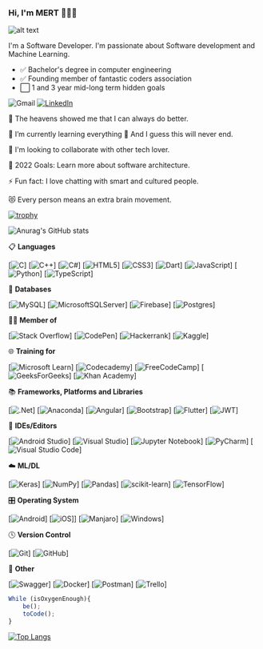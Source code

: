 ### Hi, I'm MERT 👨🏻‍💻

![alt text](https://github.com/mertdurukan/images/blob/main/be.jpg "Be();")

I'm a Software Developer. I'm passionate about Software development and Machine Learning.

- ✅ Bachelor's degree in computer engineering
- ✅ Founding member of fantastic coders association
- ⬜ 1 and 3 year mid-long term hidden goals


<!--💬 **Social** -->

![Gmail](https://img.shields.io/badge/Gmail-D14836?style=for-the-badge&logo=gmail&logoColor=white)
[![LinkedIn](https://img.shields.io/badge/linkedin-%230077B5.svg?style=for-the-badge&logo=linkedin&logoColor=white)](https://www.linkedin.com/in/mertdurukan)

🔭 The heavens showed me that I can always do better.

🌱 I’m currently learning everything 🤣 And I guess this will never end.

👯 I'm looking to collaborate with other tech lover.

🥅 2022 Goals: Learn more about software architecture.

⚡ Fun fact: I love chatting with smart and cultured people.

😻 Every person means an extra brain movement.

[![trophy](https://github-profile-trophy.vercel.app/?username=mertdurukan)](https://github.com/ryo-ma/github-profile-trophy)

![Anurag's GitHub stats](https://github-readme-stats.vercel.app/api?username=mertdurukan&theme=dark&show_icons=true)


📋 **Languages**

[![C](https://img.shields.io/badge/c-%2300599C.svg?style=for-the-badge&logo=c&logoColor=white)]
[![C++](https://img.shields.io/badge/c++-%2300599C.svg?style=for-the-badge&logo=c%2B%2B&logoColor=white)]
[![C#](https://img.shields.io/badge/c%23-%23239120.svg?style=for-the-badge&logo=c-sharp&logoColor=white)]
[![HTML5](https://img.shields.io/badge/html5-%23E34F26.svg?style=for-the-badge&logo=html5&logoColor=white)]
[![CSS3](https://img.shields.io/badge/css3-%231572B6.svg?style=for-the-badge&logo=css3&logoColor=white)]
[![Dart](https://img.shields.io/badge/dart-%230175C2.svg?style=for-the-badge&logo=dart&logoColor=white)]
[![JavaScript](https://img.shields.io/badge/javascript-%23323330.svg?style=for-the-badge&logo=javascript&logoColor=%23F7DF1E)]
[![Python](https://img.shields.io/badge/python-3670A0?style=for-the-badge&logo=python&logoColor=ffdd54)]
[![TypeScript](https://img.shields.io/badge/typescript-%23007ACC.svg?style=for-the-badge&logo=typescript&logoColor=white)]

💾 **Databases**

[![MySQL](https://img.shields.io/badge/mysql-%2300f.svg?style=for-the-badge&logo=mysql&logoColor=white)]
[![MicrosoftSQLServer](https://img.shields.io/badge/Microsoft%20SQL%20Sever-CC2927?style=for-the-badge&logo=microsoft%20sql%20server&logoColor=white)]
[![Firebase](https://img.shields.io/badge/Firebase-039BE5?style=for-the-badge&logo=Firebase&logoColor=white)]
[![Postgres](https://img.shields.io/badge/postgres-%23316192.svg?style=for-the-badge&logo=postgresql&logoColor=white)]

🧑‍💻 **Member of**

[![Stack Overflow](https://img.shields.io/badge/-Stackoverflow-FE7A16?style=for-the-badge&logo=stack-overflow&logoColor=white)]
[![CodePen](https://img.shields.io/badge/Codepen-000000?style=for-the-badge&logo=codepen&logoColor=white)]
[![Hackerrank](https://img.shields.io/badge/-Hackerrank-2EC866?style=for-the-badge&logo=HackerRank&logoColor=white)]
[![Kaggle](https://img.shields.io/badge/Kaggle-035a7d?style=for-the-badge&logo=kaggle&logoColor=white)]

🌐 **Training for**

[![Microsoft Learn](https://img.shields.io/badge/Microsoft_Learn-258ffa?style=for-the-badge&logo=microsoft&logoColor=white)]
[![Codecademy](https://img.shields.io/badge/Codecademy-FFF0E5?style=for-the-badge&logo=codecademy&logoColor=1F243A)]
[![FreeCodeCamp](https://img.shields.io/badge/Freecodecamp-%23123.svg?&style=for-the-badge&logo=freecodecamp&logoColor=green)]
[![GeeksForGeeks](https://img.shields.io/badge/GeeksforGeeks-gray?style=for-the-badge&logo=geeksforgeeks&logoColor=35914c)]
[![Khan Academy](https://img.shields.io/badge/KhanAcademy-%2314BF96.svg?style=for-the-badge&logo=KhanAcademy&logoColor=white)]

📚 **Frameworks, Platforms and Libraries**

[![.Net](https://img.shields.io/badge/.NET-5C2D91?style=for-the-badge&logo=.net&logoColor=white)]
[![Anaconda](https://img.shields.io/badge/Anaconda-%2344A833.svg?style=for-the-badge&logo=anaconda&logoColor=white)]
[![Angular](https://img.shields.io/badge/angular-%23DD0031.svg?style=for-the-badge&logo=angular&logoColor=white)]
[![Bootstrap](https://img.shields.io/badge/bootstrap-%23563D7C.svg?style=for-the-badge&logo=bootstrap&logoColor=white)]
[![Flutter](https://img.shields.io/badge/Flutter-%2302569B.svg?style=for-the-badge&logo=Flutter&logoColor=white)]
[![JWT](https://img.shields.io/badge/JWT-black?style=for-the-badge&logo=JSON%20web%20tokens)]

🎨 **IDEs/Editors**

[![Android Studio](https://img.shields.io/badge/Android%20Studio-3DDC84.svg?style=for-the-badge&logo=android-studio&logoColor=white)]
[![Visual Studio](https://img.shields.io/badge/Visual%20Studio-5C2D91.svg?style=for-the-badge&logo=visual-studio&logoColor=white)]
[![Jupyter Notebook](https://img.shields.io/badge/jupyter-%23FA0F00.svg?style=for-the-badge&logo=jupyter&logoColor=white)]
[![PyCharm](https://img.shields.io/badge/pycharm-143?style=for-the-badge&logo=pycharm&logoColor=black&color=black&labelColor=green)]
[![Visual Studio Code](https://img.shields.io/badge/Visual%20Studio%20Code-0078d7.svg?style=for-the-badge&logo=visual-studio-code&logoColor=white)]

☁️ **ML/DL**

[![Keras](https://img.shields.io/badge/Keras-%23D00000.svg?style=for-the-badge&logo=Keras&logoColor=white)]
[![NumPy](https://img.shields.io/badge/numpy-%23013243.svg?style=for-the-badge&logo=numpy&logoColor=white)]
[![Pandas](https://img.shields.io/badge/pandas-%23150458.svg?style=for-the-badge&logo=pandas&logoColor=white)]
[![scikit-learn](https://img.shields.io/badge/scikit--learn-%23F7931E.svg?style=for-the-badge&logo=scikit-learn&logoColor=white)]
[![TensorFlow](https://img.shields.io/badge/TensorFlow-%23FF6F00.svg?style=for-the-badge&logo=TensorFlow&logoColor=white)]

🎛️ **Operating System**

[![Android](https://img.shields.io/badge/Android-3DDC84?style=for-the-badge&logo=android&logoColor=white)]
[![iOS](https://img.shields.io/badge/iOS-000000?style=for-the-badge&logo=ios&logoColor=white)]]
[![Manjaro](https://img.shields.io/badge/Manjaro-35BF5C?style=for-the-badge&logo=Manjaro&logoColor=white)]
[![Windows](https://img.shields.io/badge/Windows-0078D6?style=for-the-badge&logo=windows&logoColor=white)]

🕓 **Version Control**

[![Git](https://img.shields.io/badge/git-%23F05033.svg?style=for-the-badge&logo=git&logoColor=white)]
[![GitHub](https://img.shields.io/badge/github-%23121011.svg?style=for-the-badge&logo=github&logoColor=white)]


🎋 **Other**

[![Swagger](https://img.shields.io/badge/-Swagger-%23Clojure?style=for-the-badge&logo=swagger&logoColor=white)]
[![Docker](https://img.shields.io/badge/docker-%230db7ed.svg?style=for-the-badge&logo=docker&logoColor=white)]
[![Postman](https://img.shields.io/badge/Postman-FF6C37?style=for-the-badge&logo=postman&logoColor=white)]
[![Trello](https://img.shields.io/badge/Trello-%23026AA7.svg?style=for-the-badge&logo=Trello&logoColor=white)]


``` javascript
While (isOxygenEnough){
    be();
    toCode();
} 
```

[![Top Langs](https://github-readme-stats.vercel.app/api/top-langs/?username=mertdurukan&langs_count=5)](https://github.com/anuraghazra/github-readme-stats)

<!--
[![Readme Card](https://github-readme-stats.vercel.app/api/pin/?username=mertdurukan&repo=Card_Distribution_Console_App)](https://github.com/anuraghazra/github-readme-stats)
[![Readme Card](https://github-readme-stats.vercel.app/api/pin/?username=mertdurukan&repo=gunguntakipapi)](https://github.com/anuraghazra/github-readme-stats)
[![Readme Card](https://github-readme-stats.vercel.app/api/pin/?username=mertdurukan&repo=gunguntakipmobile)](https://github.com/anuraghazra/github-readme-stats)
-->

<!--
📊 This week I spent my time on
[![willianrod's wakatime stats](https://github-readme-stats.vercel.app/api/wakatime?username=mertdurukan)](https://github.com/anuraghazra/github-readme-stats)
![Discord](https://img.shields.io/badge/%3CServer%3E-%237289DA.svg?style=for-the-badge&logo=discord&logoColor=white)
![Google Meet](https://img.shields.io/badge/Google%20Meet-00897B?style=for-the-badge&logo=google-meet&logoColor=white)
-->
